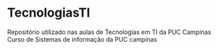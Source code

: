 # TecnologiasTI
Repositório utilizado nas aulas de Tecnologias em TI da PUC Campinas  
Curso de Sistemas de informação da PUC campinas 
